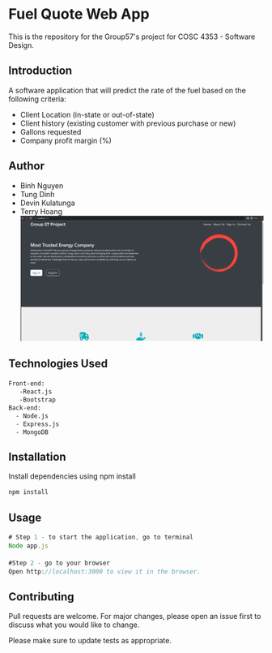 # Fuel Quote Web App

This is the repository for the Group57's project for COSC 4353 - Software Design.

## Introduction
A software application that will predict the rate of the fuel based on the following criteria:
- Client Location (in-state or out-of-state)
- Client history (existing customer with previous purchase or new)
- Gallons requested
- Company profit margin (%)

## Author
- Binh Nguyen 
- Tung Dinh
- Devin Kulatunga
- Terry Hoang
![](project_demo.gif)
## Technologies Used
```List
Front-end:
   -React.js
   -Bootstrap
Back-end:
  - Node.js
  - Express.js
  - MongoDB
```

## Installation

Install dependencies using npm install

```bash
npm install 
```

## Usage

```javascript
# Step 1 - to start the application, go to terminal
Node app.js

#Step 2 - go to your browser 
Open http://localhost:3000 to view it in the browser.

```

## Contributing

Pull requests are welcome. For major changes, please open an issue first
to discuss what you would like to change.

Please make sure to update tests as appropriate.
